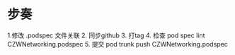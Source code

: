 #  步奏

1.修改 .podspec 文件关联
2. 同步github
3. 打tag
4. 检查 pod spec lint CZWNetworking.podspec
5. 提交 pod trunk push CZWNetworking.podspec

